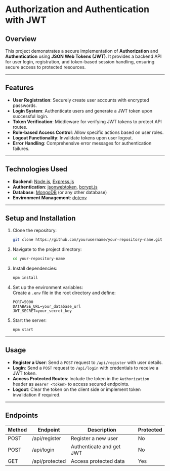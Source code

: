 # Authorization and Authentication with JWT

## Overview
This project demonstrates a secure implementation of **Authorization** and **Authentication** using **JSON Web Tokens (JWT)**. It provides a backend API for user login, registration, and token-based session handling, ensuring secure access to protected resources.

---

## Features

- **User Registration**: Securely create user accounts with encrypted passwords.
- **Login System**: Authenticate users and generate a JWT token upon successful login.
- **Token Verification**: Middleware for verifying JWT tokens to protect API routes.
- **Role-based Access Control**: Allow specific actions based on user roles.
- **Logout Functionality**: Invalidate tokens upon user logout.
- **Error Handling**: Comprehensive error messages for authentication failures.

---

## Technologies Used

- **Backend**: [Node.js](https://nodejs.org/), [Express.js](https://expressjs.com/)
- **Authentication**: [jsonwebtoken](https://www.npmjs.com/package/jsonwebtoken), [bcrypt.js](https://www.npmjs.com/package/bcryptjs)
- **Database**: [MongoDB](https://www.mongodb.com/) (or any other database)
- **Environment Management**: [dotenv](https://www.npmjs.com/package/dotenv)

---

## Setup and Installation

1. Clone the repository:
   ```bash
   git clone https://github.com/yourusername/your-repository-name.git
   ```
2. Navigate to the project directory:
   ```bash
   cd your-repository-name
   ```
3. Install dependencies:
   ```bash
   npm install
   ```
4. Set up the environment variables:  
   Create a `.env` file in the root directory and define:
   ```plaintext
   PORT=5000
   DATABASE_URL=your_database_url
   JWT_SECRET=your_secret_key
   ```
5. Start the server:
   ```bash
   npm start
   ```

---

## Usage

- **Register a User**: Send a `POST` request to `/api/register` with user details.
- **Login**: Send a `POST` request to `/api/login` with credentials to receive a JWT token.
- **Access Protected Routes**: Include the token in the `Authorization` header as `Bearer <token>` to access secured endpoints.
- **Logout**: Clear the token on the client side or implement token invalidation if required.

---

## Endpoints

| Method | Endpoint         | Description              | Protected |
|--------|------------------|--------------------------|-----------|
| POST   | /api/register    | Register a new user      | No        |
| POST   | /api/login       | Authenticate and get JWT | No        |
| GET    | /api/protected   | Access protected data    | Yes       |




